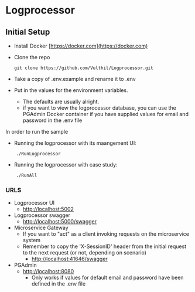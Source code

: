 # Logprocessor

## Initial Setup

* Install Docker [https://docker.com](https://docker.com)

* Clone the repo
    ```
    git clone https://github.com/Vulthil/Logprocessor.git
    ```
* Take a copy of .env.example and rename it to .env
* Put in the values for the environment variables.
	* The defaults are usually alright.
	* if you want to view the logprocessor database, you can use the PGAdmin Docker container if you have supplied values for email and password in the .env file

In order to run the sample

* Running the logprocessor with its maangement UI:
```
    ./RunLogprocessor
```
* Running the logprocessor with case study:
```
    ./RunAll
```


### URLS

* Logprocessor UI
  * [http://localhost:5002](http://localhost:5002)
* Logprocessor swagger
  * [http://localhost:5000/swagger](http://localhost:5000/swagger)
* Microservice Gateway
  * If you want to "act" as a client invoking requests on the microservice system
  * Remember to copy the 'X-SessionID' header from the initial request to the next request (or not, depending on scenario) 
    * [http://localhost:41646/swagger](http://localhost:41646/swagger)
* PGAdmin
  * [http://localhost:8080](http://localhost:8080)
    * Only works if values for default email and password have been defined in the .env file